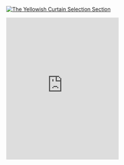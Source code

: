 [![The Yellowish Curtain Selection Section](https://i.scdn.co/image/897931a217b152c9334590fcfdfa22b76a9ef51c)](https://open.spotify.com/album/6nM8o1SrY74MeKBHOOtm1E?si=WOIxeVjTRQ6x0nmOtXaG4A)

<iframe src="https://open.spotify.com/embed/album/6nM8o1SrY74MeKBHOOtm1E" width="300" height="380" frameborder="0" allowtransparency="true" allow="encrypted-media"></iframe>
